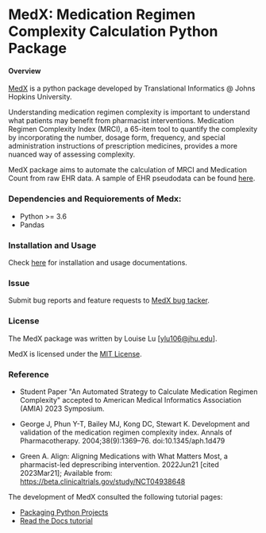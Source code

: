 # MedX: Medication Regimen Complexity Calculation Python Package

#### Overview

[MedX](https://github.com/tirilab/medx) is a python package developed by Translational Informatics @ Johns Hopkins University.

Understanding medication regimen complexity is important to understand what patients may benefit from pharmacist interventions.
Medication Regimen Complexity Index (MRCI), a 65-item tool to quantify the complexity by incorporating the number, dosage form, frequency, and special administration instructions of prescription medicines, provides a more nuanced way of assessing complexity. 

MedX package aims to automate the calculation of MRCI and Medication Count from raw EHR data. 
A sample of EHR pseudodata can be found [here](https://github.com/tirilab/medx/blob/release/1.0/tests/sample_data/sample_med.csv).

### Dependencies and Requiorements of Medx:
* Python >= 3.6
* Pandas

### Installation and Usage

Check [here](https://medx.readthedocs.io/en/latest/usage.html#installation) for installation and usage documentations.

### Issue
Submit bug reports and feature requests to [MedX bug tacker](https://github.com/tirilab/medx/issues).

### License
The MedX package was written by Louise Lu [ylu106@jhu.edu].

MedX is licensed under the [MIT License](https://github.com/tirilab/medx/blob/main/LICENSE.txt).

### Reference
* Student Paper "An Automated Strategy to Calculate Medication Regimen Complexity" accepted to American Medical Informatics Association (AMIA) 2023 Symposium.

* George J, Phun Y-T, Bailey MJ, Kong DC, Stewart K. Development and validation of the medication regimen complexity index. Annals of Pharmacotherapy. 2004;38(9):1369–76. doi:10.1345/aph.1d479 

* Green A. Align: Aligning Medications with What Matters Most, a pharmacist-led deprescribing intervention. 2022Jun21 [cited 2023Mar21]; Available from: https://beta.clinicaltrials.gov/study/NCT04938648 

The development of MedX consulted the following tutorial pages:
* [Packaging Python Projects](https://packaging.python.org/en/latest/tutorials/packaging-projects/)
* [Read the Docs tutorial](https://docs.readthedocs.io/en/stable/tutorial/)